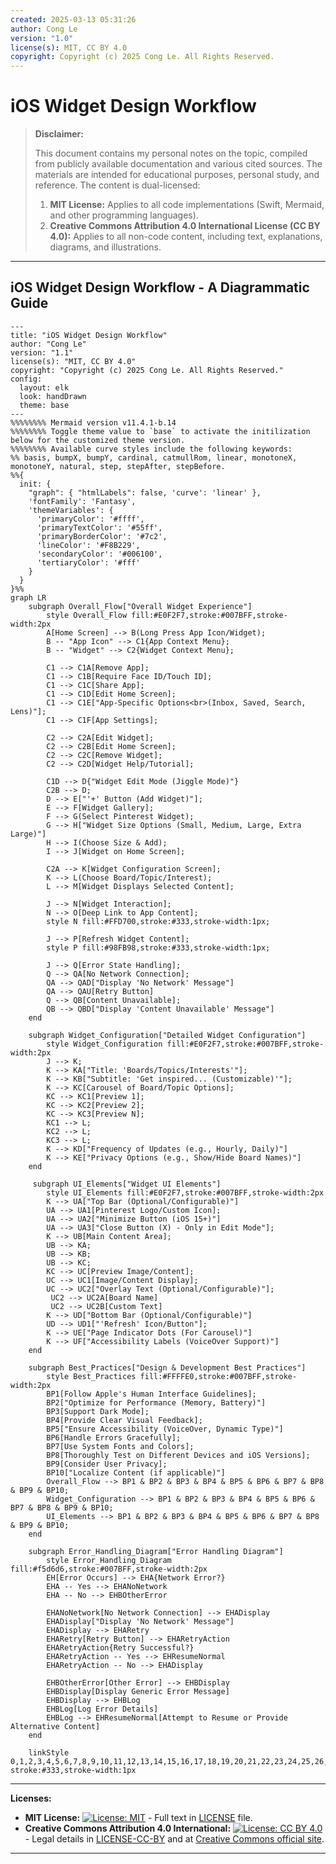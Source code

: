 ```yaml
---
created: 2025-03-13 05:31:26
author: Cong Le
version: "1.0"
license(s): MIT, CC BY 4.0
copyright: Copyright (c) 2025 Cong Le. All Rights Reserved.
---
```




# iOS Widget Design Workflow
> **Disclaimer:**
>
> This document contains my personal notes on the topic,
> compiled from publicly available documentation and various cited sources.
> The materials are intended for educational purposes, personal study, and reference.
> The content is dual-licensed:
> 1. **MIT License:** Applies to all code implementations (Swift, Mermaid, and other programming languages).
> 2. **Creative Commons Attribution 4.0 International License (CC BY 4.0):** Applies to all non-code content, including text, explanations, diagrams, and illustrations.
---


## iOS Widget Design Workflow - A Diagrammatic Guide 



```mermaid
---
title: "iOS Widget Design Workflow"
author: "Cong Le"
version: "1.1"
license(s): "MIT, CC BY 4.0"
copyright: "Copyright (c) 2025 Cong Le. All Rights Reserved."
config:
  layout: elk
  look: handDrawn
  theme: base
---
%%%%%%%% Mermaid version v11.4.1-b.14
%%%%%%%% Toggle theme value to `base` to activate the initilization below for the customized theme version.
%%%%%%%% Available curve styles include the following keywords:
%% basis, bumpX, bumpY, cardinal, catmullRom, linear, monotoneX, monotoneY, natural, step, stepAfter, stepBefore.
%%{
  init: {
    "graph": { "htmlLabels": false, 'curve': 'linear' },
    'fontFamily': 'Fantasy',
    'themeVariables': {
      'primaryColor': '#ffff',
      'primaryTextColor': '#55ff',
      'primaryBorderColor': '#7c2',
      'lineColor': '#F8B229',
      'secondaryColor': '#006100',
      'tertiaryColor': '#fff'
    }
  }
}%%
graph LR
    subgraph Overall_Flow["Overall Widget Experience"]
        style Overall_Flow fill:#E0F2F7,stroke:#007BFF,stroke-width:2px
        A[Home Screen] --> B(Long Press App Icon/Widget);
        B -- "App Icon" --> C1{App Context Menu};
        B -- "Widget" --> C2{Widget Context Menu};

        C1 --> C1A[Remove App];
        C1 --> C1B[Require Face ID/Touch ID];
        C1 --> C1C[Share App];
        C1 --> C1D[Edit Home Screen];
        C1 --> C1E["App-Specific Options<br>(Inbox, Saved, Search, Lens)"];
        C1 --> C1F[App Settings];

        C2 --> C2A[Edit Widget];
        C2 --> C2B[Edit Home Screen];
        C2 --> C2C[Remove Widget];
        C2 --> C2D[Widget Help/Tutorial];

        C1D --> D{"Widget Edit Mode (Jiggle Mode)"}
        C2B --> D;
        D --> E["'+' Button (Add Widget)"];
        E --> F[Widget Gallery];
        F --> G(Select Pinterest Widget);
        G --> H["Widget Size Options (Small, Medium, Large, Extra Large)"]
        H --> I(Choose Size & Add);
        I --> J[Widget on Home Screen];

        C2A --> K[Widget Configuration Screen];
        K --> L(Choose Board/Topic/Interest);
        L --> M[Widget Displays Selected Content];

        J --> N[Widget Interaction];
        N --> O[Deep Link to App Content];
        style N fill:#FFD700,stroke:#333,stroke-width:1px;

        J --> P[Refresh Widget Content];
        style P fill:#98FB98,stroke:#333,stroke-width:1px;
        
        J --> Q[Error State Handling];
        Q --> QA[No Network Connection];
        QA --> QAD["Display 'No Network' Message"]
        QA --> QAU[Retry Button]
        Q --> QB[Content Unavailable];
        QB --> QBD["Display 'Content Unavailable' Message"]
    end

    subgraph Widget_Configuration["Detailed Widget Configuration"]
        style Widget_Configuration fill:#E0F2F7,stroke:#007BFF,stroke-width:2px
        J --> K;
        K --> KA["Title: 'Boards/Topics/Interests'"];
        K --> KB["Subtitle: 'Get inspired... (Customizable)'"];
        K --> KC[Carousel of Board/Topic Options];
        KC --> KC1[Preview 1];
        KC --> KC2[Preview 2];
        KC --> KC3[Preview N];
        KC1 --> L;
        KC2 --> L;
        KC3 --> L;
        K --> KD["Frequency of Updates (e.g., Hourly, Daily)"]
        K --> KE["Privacy Options (e.g., Show/Hide Board Names)"]
    end

     subgraph UI_Elements["Widget UI Elements"]
        style UI_Elements fill:#E0F2F7,stroke:#007BFF,stroke-width:2px
        K --> UA["Top Bar (Optional/Configurable)"]
        UA --> UA1[Pinterest Logo/Custom Icon];
        UA --> UA2["Minimize Button (iOS 15+)"]
        UA --> UA3["Close Button (X) - Only in Edit Mode"];
        K --> UB[Main Content Area];
        UB --> KA;
        UB --> KB;
        UB --> KC;
        KC --> UC[Preview Image/Content];
        UC --> UC1[Image/Content Display];
        UC --> UC2["Overlay Text (Optional/Configurable)"];
         UC2 --> UC2A[Board Name]
         UC2 --> UC2B[Custom Text]
        K --> UD["Bottom Bar (Optional/Configurable)"]
        UD --> UD1["'Refresh' Icon/Button"];
        K --> UE["Page Indicator Dots (For Carousel)"]
        K --> UF["Accessibility Labels (VoiceOver Support)"]
    end

    subgraph Best_Practices["Design & Development Best Practices"]
        style Best_Practices fill:#FFFFE0,stroke:#007BFF,stroke-width:2px
        BP1[Follow Apple's Human Interface Guidelines];
        BP2["Optimize for Performance (Memory, Battery)"]
        BP3[Support Dark Mode];
        BP4[Provide Clear Visual Feedback];
        BP5["Ensure Accessibility (VoiceOver, Dynamic Type)"]
        BP6[Handle Errors Gracefully];
        BP7[Use System Fonts and Colors];
        BP8[Thoroughly Test on Different Devices and iOS Versions];
        BP9[Consider User Privacy];
        BP10["Localize Content (if applicable)"]
        Overall_Flow --> BP1 & BP2 & BP3 & BP4 & BP5 & BP6 & BP7 & BP8 & BP9 & BP10;
        Widget_Configuration --> BP1 & BP2 & BP3 & BP4 & BP5 & BP6 & BP7 & BP8 & BP9 & BP10;
        UI_Elements --> BP1 & BP2 & BP3 & BP4 & BP5 & BP6 & BP7 & BP8 & BP9 & BP10;
    end
  
    subgraph Error_Handling_Diagram["Error Handling Diagram"]
        style Error_Handling_Diagram fill:#f5d6d6,stroke:#007BFF,stroke-width:2px
        EH[Error Occurs] --> EHA{Network Error?}
        EHA -- Yes --> EHANoNetwork
        EHA -- No --> EHBOtherError
        
        EHANoNetwork[No Network Connection] --> EHADisplay
        EHADisplay["Display 'No Network' Message"]
        EHADisplay --> EHARetry
        EHARetry[Retry Button] --> EHARetryAction
        EHARetryAction{Retry Successful?}
        EHARetryAction -- Yes --> EHResumeNormal
        EHARetryAction -- No --> EHADisplay

        EHBOtherError[Other Error] --> EHBDisplay
        EHBDisplay[Display Generic Error Message]
        EHBDisplay --> EHBLog
        EHBLog[Log Error Details]
        EHBLog --> EHResumeNormal[Attempt to Resume or Provide Alternative Content]
    end

    linkStyle 0,1,2,3,4,5,6,7,8,9,10,11,12,13,14,15,16,17,18,19,20,21,22,23,24,25,26,27,28,29,30,31,32,33,34,35,36,37,38,39,40,41,42,43,44,45,46,47,48,49,50,51,52,53,54,55,56,57,58,59,60,61,62,63,64,65,66,67,68,69,70,71,72,73,74,75,76,77,78,79,80,81,82,83,84,85,86,87 stroke:#333,stroke-width:1px

```



---
**Licenses:**

- **MIT License:**  [![License: MIT](https://img.shields.io/badge/License-MIT-yellow.svg)](LICENSE) - Full text in [LICENSE](LICENSE) file.
- **Creative Commons Attribution 4.0 International:** [![License: CC BY 4.0](https://licensebuttons.net/l/by/4.0/88x31.png)](LICENSE-CC-BY) - Legal details in [LICENSE-CC-BY](LICENSE-CC-BY) and at [Creative Commons official site](http://creativecommons.org/licenses/by/4.0/).

---